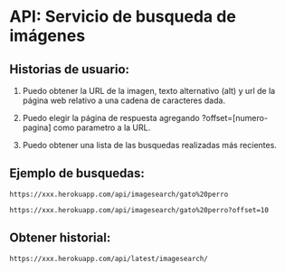 # API: Servicio de busqueda de imágenes

## Historias de usuario:

1) Puedo obtener la URL de la imagen, texto alternativo (alt) y url de la página web relativo a una cadena de caracteres dada.

2) Puedo elegir la página de respuesta agregando ?offset=[numero-pagina] como parametro a la URL.

3) Puedo obtener una lista de las busquedas realizadas más recientes.

## Ejemplo de busquedas:

```url
https://xxx.herokuapp.com/api/imagesearch/gato%20perro

https://xxx.herokuapp.com/api/imagesearch/gato%20perro?offset=10 
```

## Obtener historial:

```url
https://xxx.herokuapp.com/api/latest/imagesearch/
```